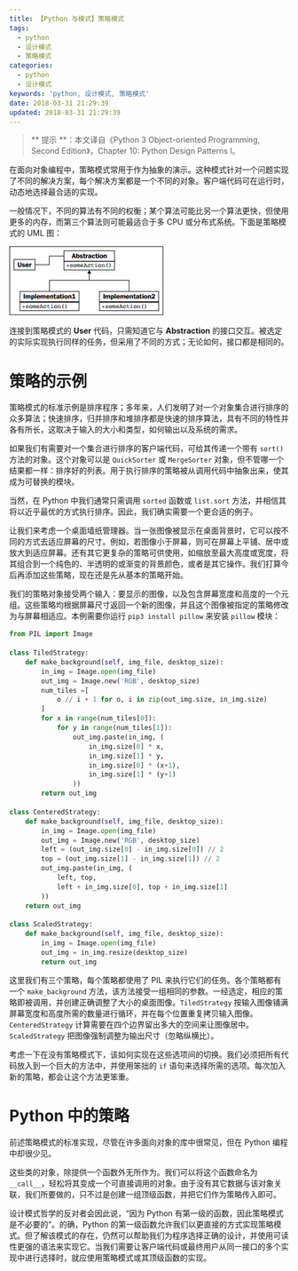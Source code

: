 ```yaml
---
title: 【Python 与模式】策略模式
tags:
  - python
  - 设计模式
  - 策略模式
categories:
  - python
  - 设计模式
keywords: 'python, 设计模式, 策略模式'
date: 2018-03-31 21:29:39
updated: 2018-03-31 21:29:39
---
```


> ** 提示 **：本文译自《Python 3 Object-oriented Programming, Second Edition》，Chapter 10: Python Design Patterns I。

在面向对象编程中，策略模式常用于作为抽象的演示。这种模式针对一个问题实现了不同的解决方案，每个解决方案都是一个不同的对象。客户端代码可在运行时，动态地选择最合适的实现。

一般情况下，不同的算法有不同的权衡；某个算法可能比另一个算法更快，但使用更多的内存，而第三个算法则可能最适合于多 CPU 或分布式系统。下面是策略模式的 UML 图：

![策略模式](../imgs/python_strategy_pattern_01.png)
<!-- more -->

连接到策略模式的 **User** 代码，只需知道它与 **Abstraction** 的接口交互。被选定的实际实现执行同样的任务，但采用了不同的方式；无论如何，接口都是相同的。

# 策略的示例

策略模式的标准示例是排序程序；多年来，人们发明了对一个对象集合进行排序的众多算法；快速排序，归并排序和堆排序都是快速的排序算法，具有不同的特性并各有所长，这取决于输入的大小和类型，如何输出以及系统的需求。

如果我们有需要对一个集合进行排序的客户端代码，可给其传递一个带有 `sort()` 方法的对象。这个对象可以是 `QuickSorter` 或 `MergeSorter` 对象，但不管哪一个结果都一样：排序好的列表。用于执行排序的策略被从调用代码中抽象出来，使其成为可替换的模块。

当然，在 Python 中我们通常只需调用 `sorted` 函数或 `list.sort` 方法，并相信其将以近乎最优的方式执行排序。因此，我们确实需要一个更合适的例子。

让我们来考虑一个桌面墙纸管理器。当一张图像被显示在桌面背景时，它可以按不同的方式去适应屏幕的尺寸。例如，若图像小于屏幕，则可在屏幕上平铺、居中或放大到适应屏幕。还有其它更复杂的策略可供使用，如缩放至最大高度或宽度，将其组合到一个纯色的、半透明的或渐变的背景颜色，或者是其它操作。我们打算今后再添加这些策略，现在还是先从基本的策略开始。

我们的策略对象接受两个输入：要显示的图像，以及包含屏幕宽度和高度的一个元组。这些策略均根据屏幕尺寸返回一个新的图像，并且这个图像被指定的策略修改为与屏幕相适应。本例需要你运行 `pip3 install pillow` 来安装 `pillow` 模块：

```python
from PIL import Image

class TiledStrategy:
    def make_background(self, img_file, desktop_size):
        in_img = Image.open(img_file)
        out_img = Image.new('RGB', desktop_size)
        num_tiles =[
            o // i + 1 for o, i in zip(out_img.size, in_img.size)
        ]
        for x in range(num_tiles[0]):
            for y in range(num_tiles[1]):
                out_img.paste(in_img, (
                    in_img.size[0] * x,
                    in_img.size[1] * y,
                    in_img.size[0] * (x+1),
                    in_img.size[1] * (y+1)
                ))
        return out_img

class CenteredStrategy:
    def make_background(self, img_file, desktop_size):
        in_img = Image.open(img_file)
        out_img = Image.new('RGB', desktop_size)
        left = (out_img.size[0] - in_img.size[0]) // 2
        top = (out_img.size[1] - in_img.size[1]) // 2
        out_img.paste(in_img, (
            left, top,
            left + in_img.size[0], top + in_img.size[1]
        ))
    return out_img

class ScaledStrategy:
    def make_background(self, img_file, desktop_size):
        in_img = Image.open(img_file)
        out_img = in_img.resize(desktop_size)
        return out_img
```

这里我们有三个策略，每个策略都使用了 PIL 来执行它们的任务。各个策略都有一个 `make_background` 方法，该方法接受一组相同的参数。一经选定，相应的策略即被调用，并创建正确调整了大小的桌面图像。`TiledStrategy` 按输入图像铺满屏幕宽度和高度所需的数量进行循环，并在每个位置重复拷贝输入图像。`CenteredStrategy` 计算需要在四个边界留出多大的空间来让图像居中。`ScaledStrategy` 把图像强制调整为输出尺寸（忽略纵横比）。

考虑一下在没有策略模式下，该如何实现在这些选项间的切换。我们必须把所有代码放入到一个巨大的方法中，并使用笨拙的 `if` 语句来选择所需的选项。每次加入新的策略，都会让这个方法更笨重。

# Python 中的策略

前述策略模式的标准实现，尽管在许多面向对象的库中很常见，但在 Python 编程中却很少见。

这些类的对象，除提供一个函数外无所作为。我们可以将这个函数命名为 `__call__`，轻松将其变成一个可直接调用的对象。由于没有其它数据与该对象关联，我们所要做的，只不过是创建一组顶级函数，并把它们作为策略传入即可。

设计模式哲学的反对者会因此说，“因为 Python 有第一级的函数，因此策略模式是不必要的”。的确，Python 的第一级函数允许我们以更直接的方式实现策略模式。但了解该模式的存在，仍然可以帮助我们为程序选择正确的设计，并使用可读性更强的语法来实现它。当我们需要让客户端代码或最终用户从同一接口的多个实现中进行选择时，就应使用策略模式或其顶级函数的实现。
